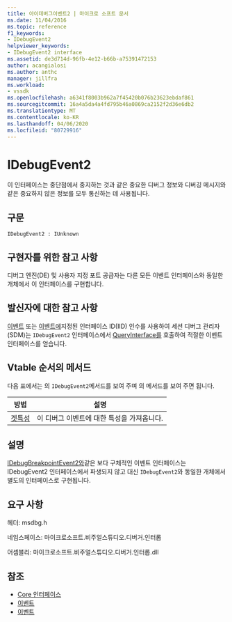 ```yaml
---
title: 아이데버그이벤트2 | 마이크로 소프트 문서
ms.date: 11/04/2016
ms.topic: reference
f1_keywords:
- IDebugEvent2
helpviewer_keywords:
- IDebugEvent2 interface
ms.assetid: de3d714d-96fb-4e12-b66b-a75391472153
author: acangialosi
ms.author: anthc
manager: jillfra
ms.workload:
- vssdk
ms.openlocfilehash: a6341f8003b962a7f45420b076b23623ebdaf861
ms.sourcegitcommit: 16a4a5da4a4fd795b46a0869ca2152f2d36e6db2
ms.translationtype: MT
ms.contentlocale: ko-KR
ms.lasthandoff: 04/06/2020
ms.locfileid: "80729916"
---
```

# <a name="idebugevent2"></a>IDebugEvent2
이 인터페이스는 중단점에서 중지하는 것과 같은 중요한 디버그 정보와 디버깅 메시지와 같은 중요하지 않은 정보를 모두 통신하는 데 사용됩니다.

## <a name="syntax"></a>구문

```
IDebugEvent2 : IUnknown
```

## <a name="notes-for-implementers"></a>구현자를 위한 참고 사항
 디버그 엔진(DE) 및 사용자 지정 포트 공급자는 다른 모든 이벤트 인터페이스와 동일한 개체에서 이 인터페이스를 구현합니다.

## <a name="notes-for-callers"></a>발신자에 대한 참고 사항
 [이벤트](../../../extensibility/debugger/reference/idebugeventcallback2-event.md) 또는 [이벤트에](../../../extensibility/debugger/reference/idebugportevents2-event.md)지정된 인터페이스 ID(IID) 인수를 사용하여 세션 디버그 관리자(SDM)는 `IDebugEvent2` 인터페이스에서 [QueryInterface를](/cpp/atl/queryinterface) 호출하여 적절한 이벤트 인터페이스를 얻습니다.

## <a name="methods-in-vtable-order"></a>Vtable 순서의 메서드
 다음 표에서는 의 `IDebugEvent2`메서드를 보여 주며 의 메서드를 보여 주면 됩니다.

|방법|설명|
|------------|-----------------|
|[겟특성](../../../extensibility/debugger/reference/idebugevent2-getattributes.md)|이 디버그 이벤트에 대한 특성을 가져옵니다.|

## <a name="remarks"></a>설명
 [IDebugBreakpointEvent2와](../../../extensibility/debugger/reference/idebugbreakpointevent2.md)같은 보다 구체적인 이벤트 인터페이스는 IDebugEvent2 인터페이스에서 파생되지 않고 대신 `IDebugEvent2`와 동일한 개체에서 별도의 인터페이스로 구현됩니다.

## <a name="requirements"></a>요구 사항
 헤더: msdbg.h

 네임스페이스: 마이크로소프트.비주얼스튜디오.디버거.인터롭

 어셈블리: 마이크로소프트.비주얼스튜디오.디버거.인터롭.dll

## <a name="see-also"></a>참조
- [Core 인터페이스](../../../extensibility/debugger/reference/core-interfaces.md)
- [이벤트](../../../extensibility/debugger/reference/idebugportevents2-event.md)
- [이벤트](../../../extensibility/debugger/reference/idebugeventcallback2-event.md)
